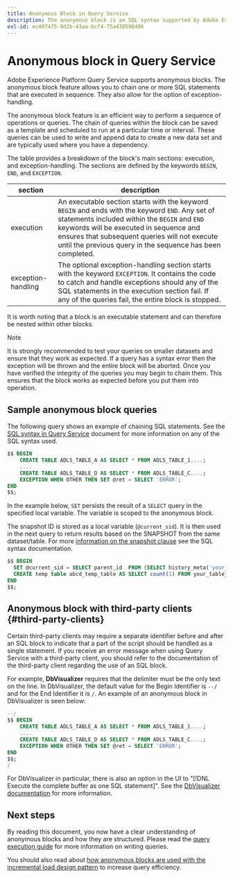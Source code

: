 ```yaml
---
title: Anonymous Block in Query Service
description: The anonymous block is an SQL syntax supported by Adobe Experience Platform Query Service, which allows you to efficiently execute a sequence of queries
exl-id: ec497475-9d2b-43aa-bcf4-75a430590496
---
```

# Anonymous block in Query Service

Adobe Experience Platform Query Service supports anonymous blocks. The anonymous block feature allows you to chain one or more SQL statements that are executed in sequence. They also allow for the option of exception-handling.

The anonymous block feature is an efficient way to perform a sequence of operations or queries. The chain of queries within the block can be saved as a template and scheduled to run at a particular time or interval. These queries can be used to write and append data to create a new data set and are typically used where you have a dependency.

The table provides a breakdown of the block's main sections: execution, and exception-handling. The sections are defined by the keywords `BEGIN`, `END`, and `EXCEPTION`. 

| section  | description |
|---|---|
| execution  | An executable section starts with the keyword `BEGIN` and ends with the keyword `END`. Any set of statements included within the `BEGIN` and `END` keywords will be executed in sequence and ensures that subsequent queries will not execute until the previous query in the sequence has been completed. |
| exception-handling  | The optional exception-handling section starts with the keyword `EXCEPTION`. It contains the code to catch and handle exceptions should any of the SQL statements in the execution section fail. If any of the queries fail, the entire block is stopped. |

It is worth noting that a block is an executable statement and can therefore be nested within other blocks.

>[!NOTE]
>
> It is strongly recommended to test your queries on smaller datasets and ensure that they work as expected. If a query has a syntax error then the exception will be thrown and the entire block will be aborted. Once you have verified the integrity of the queries you may begin to chain them. This ensures that the block works as expected before you put them into operation.

## Sample anonymous block queries 

The following query shows an example of chaining SQL statements. See the [SQL syntax in Query Service](../sql/syntax.md) document for more information on any of the SQL syntax used.

```SQL
$$ BEGIN
    CREATE TABLE ADLS_TABLE_A AS SELECT * FROM ADLS_TABLE_1....;
    ....
    CREATE TABLE ADLS_TABLE_D AS SELECT * FROM ADLS_TABLE_C....; 
    EXCEPTION WHEN OTHER THEN SET @ret = SELECT 'ERROR';
END
$$;
```

In the example below, `SET` persists the result of a `SELECT` query in the specified local variable. The variable is scoped to the anonymous block.

The snapshot ID is stored as a local variable (`@current_sid`). It is then used in the next query to return results based on the SNAPSHOT from the same dataset/table. For more [information on the snapshot clause](../sql/syntax.md#SNAPSHOT-clause) see the SQL syntax documentation.

```SQL
$$ BEGIN                                             
  SET @current_sid = SELECT parent_id  FROM (SELECT history_meta('your_table_name')) WHERE  is_current = true;
  CREATE temp table abcd_temp_table AS SELECT count(1) FROM your_table_name  SNAPSHOT SINCE @current_sid;                                                                                           
END
$$;
```

## Anonymous block with third-party clients {#third-party-clients}

Certain third-party clients may require a separate identifier before and after an SQL block to indicate that a part of the script should be handled as a single statement. If you receive an error message when using Query Service with a third-party client, you should refer to the documentation of the third-party client regarding the use of an SQL block. 

For example, **DbVisualizer** requires that the delimiter must be the only text on the line. In DbVisualizer, the default value for the Begin Identifier is `--/` and for the End Identifier it is `/`. An example of an anonymous block in DbVisualizer is seen below:

```SQL
--/
$$ BEGIN
    CREATE TABLE ADLS_TABLE_A AS SELECT * FROM ADLS_TABLE_1....;
    ....
    CREATE TABLE ADLS_TABLE_D AS SELECT * FROM ADLS_TABLE_C....;
    EXCEPTION WHEN OTHER THEN SET @ret = SELECT 'ERROR';
END
$$;
/
```

For DbVisualizer in particular, there is also an option in the UI to "[!DNL Execute the complete buffer as one SQL statement]". See the [DbVisualizer documentation](https://confluence.dbvis.com/display/UG120/Executing+Complex+Statements#ExecutingComplexStatements-UsingExecuteBuffer) for more information.

## Next steps

By reading this document, you now have a clear understanding of anonymous blocks and how they are structured. Please read the [query execution guide](../best-practices/writing-queries.md) for more information on writing queries.

You should also read about [how anonymous blocks are used with the incremental load design pattern](./incremental-load.md) to increase query efficiency.
